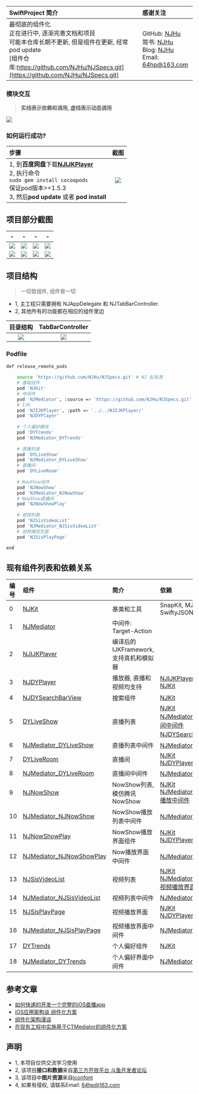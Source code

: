 |SwiftProject 简介|感谢关注|
|:---|:---|
|最彻底的组件化<br>正在进行中, 逐渐完善文档和项目<br>可能本仓库长期不更新, 但是组件在更新, 经常pod update<br>[组件仓库:https://github.com/NJHu/NJSpecs.git](https://github.com/NJHu/NJSpecs.git)|GitHub: [NJHu](https://github.com/njhu) <br> 简书: [NJHu](https://www.jianshu.com/u/dbc8e7afeb3d) <br> Blog: [NJHu](https://www.weibo.com/njhu) <br> Email: [64hp@163.com](mailto:64hp@163.com)|

### 模块交互
> **实线表示依赖和调用, 虚线表示动态调用**

![](https://raw.githubusercontent.com/NJHu/swiftProject/master/images/mediator.png)

### 如何运行成功?
|步骤|截图|
|:---|:---:|
|1, 到**百度网盘**下载[**NJIJKPlayer**](https://pan.baidu.com/s/1ybEzk65SeWuGuzp6B4yCtA)<br>2, 执行命令<br>`sudo gem install cocoapods`<br>保证pod版本>=1.5.3<br>3, 然后**pod update** 或者 **pod install**<br>|![](https://raw.githubusercontent.com/NJHu/swiftProject/master/images/NJIJKPlayer_baidu.png)|

## 项目部分截图

|-|-|-|-|
|---|---|---|---|
|![](https://raw.githubusercontent.com/NJHu/swiftProject/master/images/homeList.png)|![](https://raw.githubusercontent.com/NJHu/swiftProject/master/images/category.png)|![](https://raw.githubusercontent.com/NJHu/swiftProject/master/images/categoryList.png)|![](https://raw.githubusercontent.com/NJHu/swiftProject/master/images/videoList.jpeg)|
|![](https://raw.githubusercontent.com/NJHu/swiftProject/master/images/homenowshow.png)|![](https://raw.githubusercontent.com/NJHu/swiftProject/master/images/videoPlayprotrait.jpeg)|![](https://raw.githubusercontent.com/NJHu/swiftProject/master/images/douyuliveroom.png)|![](https://raw.githubusercontent.com/NJHu/swiftProject/master/images/nowshowliveroom.png)|

## 项目结构
> 一切皆组件, 组件皆一切

- 1, 主工程只需要拥有 NJAppDelegate 和 NJTabBarController. 
- 2, 其他所有的功能都在相应的组件里边

|目录结构|TabBarController|
|:---:|:---:|
|![](https://raw.githubusercontent.com/NJHu/swiftProject/master/images/Swiftmulu.png)|![](https://raw.githubusercontent.com/NJHu/swiftProject/master/images/njtabbarcontroller.png)|


### Podfile

```bash
def release_remote_pods
    
    source 'https://github.com/NJHu/NJSpecs.git' # NJ 私有源
    # 基础组件
    pod 'NJKit'
    # 中间件
    pod 'NJMediator', :source => 'https://github.com/NJHu/NJSpecs.git'
    # IJK
    pod 'NJIJKPlayer', :path => '../../NJIJKPlayer/'
    pod 'NJDYPlayer'
    
    # 个人偏好模块
    pod 'DYTrends'
    pod 'NJMediator_DYTrends'
    
    # 直播列表
    pod 'DYLiveShow'
    pod 'NJMediator_DYLiveShow'
    # 直播间
    pod 'DYLiveRoom'
    
    # NowShow组件
    pod 'NJNowShow'
    pod 'NJMediator_NJNowShow'
    # NowShow直播间
    pod 'NJNowShowPlay'
    
    # 视频列表
    pod 'NJSisVideoList'
    pod 'NJMediator_NJSisVideoList'
    # 视频播放页面
    pod 'NJSisPlayPage'

end
```

## 现有组件列表和依赖关系
|编号|组件|简介|依赖|
|:---|:---|:---|:---|
|0|[NJKit](https://github.com/NJHu/NJKit.git)|基类和工具|SnapKit, MJRefresh, Alamofire, SwiftyJSON, AlamofireImage|
|1|[NJMediator](https://github.com/NJHu/NJMediator.git)|中间件: Target-Action||
|2|[NJIJKPlayer](https://github.com/NJHu/NJIJKPlayer.git)|编译后的IJKFramework, 支持真机和模拟器||
|3|[NJDYPlayer](https://github.com/NJHu/NJDYPlayer.git)|播放器, 直播和视频均支持|[NJIJKPlayer](https://github.com/NJHu/NJIJKPlayer.git)<br>[NJKit](https://github.com/NJHu/NJKit.git)|
|4|[NJDYSearchBarView](https://github.com/NJHu/NJDYSearchBarView.git)|搜索组件|[NJKit](https://github.com/NJHu/NJKit.git)|
|5|[DYLiveShow](https://github.com/NJHu/DYLiveShow.git)|直播列表|[NJKit](https://github.com/NJHu/NJKit.git)<br>[NJMediator_DYLiveRoom-直播间中间件](https://github.com/NJHu/NJMediator_DYLiveRoom.git)<br>[NJDYSearchBarView-搜索组件](https://github.com/NJHu/NJDYSearchBarView.git)|
|6|[NJMediator_DYLiveShow](https://github.com/NJHu/NJMediator_DYLiveShow.git)|直播列表中间件|[NJMediator-中间件](https://github.com/NJHu/NJMediator.git)|
|7|[DYLiveRoom](https://github.com/NJHu/DYLiveRoom.git)|直播间|[NJKit](https://github.com/NJHu/NJKit.git)<br>[NJDYPlayer](https://github.com/NJHu/NJDYPlayer.git)|
|8|[NJMediator_DYLiveRoom](https://github.com/NJHu/NJMediator_DYLiveRoom.git)|直播间中间件|[NJMediator-中间件](https://github.com/NJHu/NJMediator.git)|
|9|[NJNowShow](https://github.com/NJHu/NJNowShow.git)|NowShow列表, 模仿腾讯NowShow|[NJKit](https://github.com/NJHu/NJKit.git)<br>[NJMediator_NJNowShowPlay-播放中间件](https://github.com/NJHu/NJMediator_NJNowShowPlay.git)|
|10|[NJMediator_NJNowShow](https://github.com/NJHu/NJMediator_NJNowShow.git)|NowShow播放列表中间件|[NJMediator-中间件](https://github.com/NJHu/NJMediator.git)|
|11|[NJNowShowPlay](https://github.com/NJHu/NJNowShowPlay.git)|NowShow播放界面组件|[NJKit](https://github.com/NJHu/NJKit.git)<br>[NJDYPlayer](https://github.com/NJHu/NJDYPlayer.git)|
|12|[NJMediator_NJNowShowPlay](https://github.com/NJHu/NJMediator_NJNowShowPlay.git)|Now播放界面中间件|[NJMediator-中间件](https://github.com/NJHu/NJMediator.git)|
|13|[NJSisVideoList](https://github.com/NJHu/NJSisVideoList.git)|视频列表|[NJKit](https://github.com/NJHu/NJKit.git)<br>[NJMediator_NJSisPlayPage-视频播放界面中间件](https://github.com/NJHu/NJMediator_NJSisPlayPage.git)|
|14|[NJMediator_NJSisVideoList](https://github.com/NJHu/NJMediator_NJSisVideoList.git)|视频列表中间件|[NJMediator](https://github.com/NJHu/NJMediator.git)|
|15|[NJSisPlayPage](https://github.com/NJHu/NJSisPlayPage.git)|视频播放界面|[NJKit](https://github.com/NJHu/NJKit.git)<br>[NJDYPlayer](https://github.com/NJHu/NJDYPlayer.git)|
|16|[NJMediator_NJSisPlayPage](https://github.com/NJHu/NJMediator_NJSisPlayPage.git)|视频播放界面中间件|[NJMediator](https://github.com/NJHu/NJMediator.git)|
|17|[DYTrends](https://github.com/NJHu/DYTrends.git)|个人偏好组件|[NJKit](https://github.com/NJHu/NJKit.git)|
|18|[NJMediator_DYTrends](https://github.com/NJHu/NJMediator_DYTrends.git)|个人偏好界面中间件|[NJMediator](https://github.com/NJHu/NJMediator.git)|

## 参考文章
- [如何快速的开发一个完整的iOS直播app](https://www.jianshu.com/p/bd42bacbe4cc)
- [iOS应用架构谈 组件化方案](https://casatwy.com/iOS-Modulization.html)
- [组件化架构漫谈](https://www.jianshu.com/p/67a6004f6930)
- [在现有工程中实施基于CTMediator的组件化方案](https://casatwy.com/modulization_in_action.html)

## 声明

- 1, 本项目仅供交流学习使用
- 2, 该项目**接口和数据**来自[第三方开放平台 斗鱼开发者论坛](http://dev-bbs.douyutv.com/forum.php?mod=forumdisplay&fid=37)
- 3, 该项目中**图片资源**来自[iconfont](http://iconfont.cn/)
- 4, 如果有侵权, 请联系Email: [64hp@163.com](mailto:64hp@163.com)